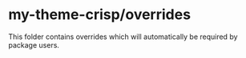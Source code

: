 # my-theme-crisp/overrides

This folder contains overrides which will automatically be required by package users.
